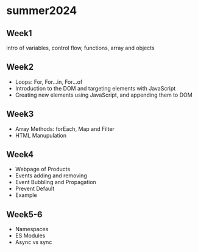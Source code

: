 # summer2024
## Week1
intro of variables, control flow, functions, array and objects
## Week2
- Loops: For, For...in, For...of
- Introduction to the DOM and targeting elements with JavaScript
- Creating new elements using JavaScript, and appending them to DOM
## Week3
- Array Methods: forEach, Map and Filter
- HTML Manupulation
## Week4
- Webpage of Products
- Events adding and removing
- Event Bubbling and Propagation
- Prevent Default
- Example
## Week5-6
- Namespaces
- ES Modules
- Async vs sync